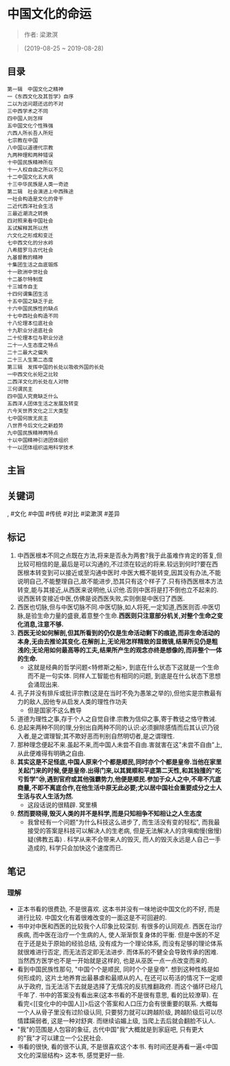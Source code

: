 # 中国文化的命运

> 作者: 梁漱溟

> (2019-08-25 ~ 2019-08-28)

## 目录
```
第一辑　中国文化之精神
一《东西文化及其哲学》自序
二以为这问题还远的不对
三中西学术之不同
四中国人则怎样
五中国文化个性殊强
六西人所长吾人所短
七宗教在中国
八中国以道德代宗教
九两种理和两种错误
十中国民族精神所在
十一人权自由之所以不见
十二中国文化五大病
十三中华民族是人类一奇迹
第二辑　社会演进上中西殊途
一社会构造是文化的骨干
二近代西洋社会生活
三最近潮流之转换
四对照来看中国社会
五试解释其所以然
六文化之形成和变迁
七中西文化的分水岭
八希腊罗马古代社会
九基督教的精神
十集团生活之血底锻炼
十一欧洲中世社会
十二基尔特制度
十三城市自主
十四何谓集团生活
十五中国之缺乏于此
十六中国民族性的缺点
十七中西社会构造不同
十八伦理本位底社会
十九职业分途底社会
二十伦理本位与职业分途
二十一人生态度之特点
二十二最大之偏失
二十三人生第二态度
第三辑　发挥中国的长处以吸收外国的长处
一中西文化长短之比较
二西洋文化的长处在人对物
三何谓民主
四中国人究竟缺乏什么
五西洋人团体生活之发展及转变
六今天世界文化之三大类型
七中国何故无民主
八世界今后文化之新趋势
九中国民族精神两特点
十以中国精神引进团体组织
十一以团体组织运用科学技术
```

## 主旨

## 关键词
, #文化 #中国 #传统 #对比 #梁漱溟 #差异

## 标记
1. 中西医根本不同之点既在方法,将来是否永为两套?我于此虽难作肯定的答复,但比较可相信的是,最后是可以沟通的,不过须在较远的将来.较远到何时?要在西医根本转变到可以接近或至沟通中医时.中医大概不能转变,因其没有办法,不能说明自己,不能整理自己,故不能进步,恐其只有这个样子了.只有待西医根本方法转变,能与其接近,从西医来说明他,认识他.否则中医将是打不倒也立不起来的. 说西医转变接近中医,仿佛是说西医失败,实则倒是中医归了西医.
2. 西医也切脉,但与中医切脉不同.中医切脉,如人将死,一定知道,西医则否.中医切脉,是验生命力量的盛衰,着意整个生命.**西医则只注意部分机关,对整个生命之变化消息,注意不够.**
3. **西医无论如何解剖,但其所看到的仍仅是生命活动剩下的痕迹,而非生命活动的本身,无由去推论其变化.在解剖上,无论用怎样精致的显微镜,结果所见仍是粗浅的;无论用如何最高等的工夫,结果所产生的观念亦终是想像的,而非整个一体的生命.**
	* 这就是经典的哲学问题<特修斯之船>, 到底在什么状态下这就是一个生命而不是一句实体. 同样人工智能也有相同的问题, 到底是在什么状态下思想会涌现出来.
4. 孔子并没有排斥或批评宗教(这是在当时不免为愚笨之举的),但他实是宗教最有力的敌人,因他专从启发人类的理性作功夫
    * 但是国家不这么教导
5. 道德为理性之事,存于个人之自觉自律.宗教为信仰之事,寄于教徒之恪守教诫.
6. 总起来两种不同的理,分别出自两种不同的认识:必须摒除感情而后其认识乃锐入者,是之谓理智;其不欺好恶而判别自然明切者,是之谓理性.
7. 那种理念便起不来.虽起不来,而中国人未尝不自由.害就害在这"未尝不自由"上,从此便难得有明确之自由.
8. **其实这是不足怪底,中国人原来个个都是顺民,同时亦个个都是皇帝.当他在家里关起门来的时候,便是皇帝.出得门来,以其巽顺和平底第二天性,和其独擅的"吃亏哲学"㉙,遇到官府或其他强霸势力,他便是顺民.参加于众人之中,不卑不亢底商量,不即不离底合作,在他生活中原无此必要;尤以居中国社会重要成分之士人生活与农人生活为然.**
	* 这段话说的很精辟. 窝里横
9. **然而要晓得,毁灭人类的并不是科学,而是只知相争不知相让之人生态度**
	* 我曾经有一个问题"为什么科技这么进步了, 而生活没有变的轻松", 而我最接受的答案是科技可以解决人的生老病, 但是无法解决人的贪嗔痴慢(傲慢)疑(佛教五毒)	. 科学从来不会带来人的毁灭, 而人的毁灭永远是人自己一手造成的, 科学只会加快这个速度而已.

## 笔记

### 理解
* 正本书看的很费劲, 不是很喜欢. 这本书并没有一味地说中国文化的不好, 而是进行比较. 中国文化有着很难改变的一面这是不可回避的.
* 书中对中医和西医的比较我个人印象比较深刻. 有很多的认同观点. 西医在治疗疾病, 而中医在治疗一个生病的人, 使人渐渐恢复身体的平衡. 但是中医的不足在于还是处于原始的经验总结, 没有成为一个理论体系, 而没有足够的理论体系就很难进行否定, 而无法否定即无法进步. 而体系的不健全会导致传承的困难. 当然西方医学也不是一开始就是这样的, 也是从巫医一点一点改变而来的.
* 看到中国民族性那句, "中国个个是顺民, 同时个个是皇帝". 想到这种性格是如何形成的, 这片土地养育出最暴虐和最顺从的人, 在还可以苟活的情况下一定顺从于政府, 当无法活下去就是选择了无情况的反抗推翻政府. 而这个循环已经几千年了. 书中的答案没有看出来(这本书看的不是很有意思, 看的比较潦草). 在看完<[[变化中的中国人]]>后这个答案和人口压力会有很重要的联系. 大概每一个人从骨子里没有过阶级认同, 只要努力就可以跨越阶级, 跨越阶级后可以尽情蹂躏弱者, 这是一种对舒爽. 而继续谄媚上级, 当爬上去后就会翻脸不认人.
* "我"的范围是人包容的象征, 古代中国"我"大概就是到家庭吧, 只有更大的"我"才可以建立一个公民社会.
* 书看的很快, 看的很不认真, 不是很喜欢这个本书. 有时间还是再看一遍<中国文化的深层结构> 这本书, 感觉更好一些.
